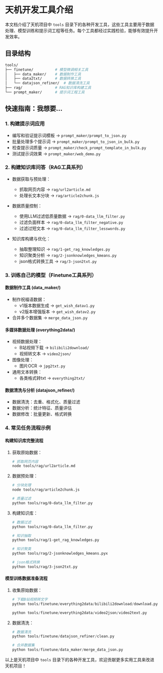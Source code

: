# 天机开发工具介绍

本文档介绍了天机项目中 `tools` 目录下的各种开发工具，这些工具主要用于数据处理、模型训练和提示词工程等任务。每个工具都经过实践检验，能够有效提升开发效率。

## 目录结构

```bash
tools/
├── finetune/          # 模型微调相关工具
│   ├── data_maker/    # 数据制作工具
│   ├── data2txt/      # 数据转换工具
│   └── datajson_refiner/  # 数据清洗工具
├── rag/               # RAG知识库构建工具
└── prompt_maker/      # 提示词工程工具
```
## 快速指南：我想要...

### 1. 构建提示词应用
- 编写和验证提示词模板 → `prompt_maker/prompt_to_json.py`
- 批量处理多个提示词 → `prompt_maker/prompt_to_json_in_bulk.py`
- 检查提示词质量 → `prompt_maker/check_prompt_template_in_bulk.py`
- 测试提示词效果 → `prompt_maker/web_demo.py`

### 2. 构建知识库问答（RAG工具系列）
- 数据获取与预处理：
  - 抓取网页内容 → `rag/url2article.md`
  - 处理长文本分块 → `rag/article2chunk.js`
  
- 数据质量控制：
  - 使用LLM过滤低质量数据 → `rag/0-data_llm_filter.py`
  - 过滤负面样本 → `rag/0-data_llm_filter_negative.py`
  - 过滤过短文本 → `rag/0-data_llm_filter_lesswords.py`
  
- 知识库构建与优化：
  - 抽取整理知识 → `rag/1-get_rag_knowledges.py`
  - 知识聚类分析 → `rag/2-jsonknowledges_kmeans.py`
  - json格式转换工具 → `rag/3-json2txt.py`

### 3. 训练自己的模型（Finetune工具系列）

#### 数据制作工具 (data_maker/)
- 制作祝福语数据：
  - v1版本数据生成 → `get_wish_datav1.py`
  - v2版本增强版本 → `get_wish_datav2.py`
- 合并多个数据集 → `merge_data_json.py`

#### 多媒体数据处理 (everything2data/)
- 视频数据处理：
  - B站视频下载 → `bilibili2download/`
  - 视频转文本 → `video2json/`
- 图像处理：
  - 图片OCR → `jpg2txt.py`
- 通用文本转换：
  - 各类格式转txt → `everything2txt/`

#### 数据清洗与分析 (datajson_refiner/)
- 数据清洗：去重、格式化、质量过滤
- 数据分析：统计特征、质量评估
- 数据修改：批量更新、格式转换

### 4. 常见任务流程示例

#### 构建知识库完整流程
1. 获取原始数据：
   ```bash
   # 抓取网页内容
   node tools/rag/url2article.md
   ```

2. 数据预处理：
   ```bash
   # 分块处理
   node tools/rag/article2chunk.js
   
   # 质量过滤
   python tools/rag/0-data_llm_filter.py
   ```

3. 构建知识库：
   ```bash
   # 数据过滤
   python tools/rag/0-data_llm_filter.py
   
   # 知识抽取
   python tools/rag/1-get_rag_knowledges.py
   
   # 知识聚类
   python tools/rag/2-jsonknowledges_kmeans.pyx

   # json格式转换
   python tools/rag/3-json2txt.py
   ```

#### 模型训练数据准备流程
1. 收集原始数据：
   ```python
   # 下载B站视频转文字
   python tools/finetune/everything2data/bilibili2download/download.py
   
   python tools/finetune/everything2data/video2json/video2text.py 
   ```

2. 数据清洗：
   ```python
   # 数据清洗
   python tools/finetune/datajson_refiner/clean.py
   
   # 合并数据集
   python tools/finetune/data_maker/merge_data_json.py
   ```


以上是天机项目中 `tools` 目录下的各种开发工具，欢迎贡献更多实用工具来改进天机项目！ 